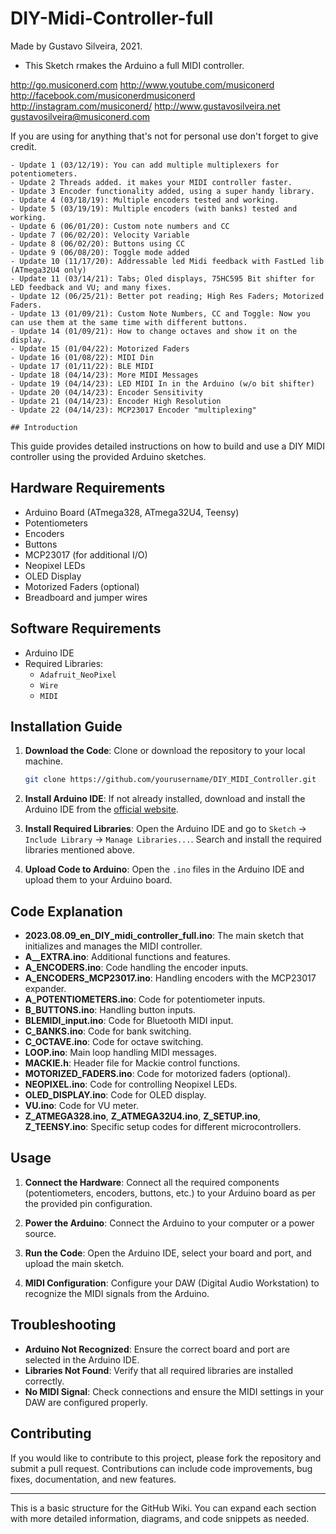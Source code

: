 # DIY-Midi-Controller-full

   Made by Gustavo Silveira, 2021.
  - This Sketch rmakes the Arduino a full MIDI controller.

  http://go.musiconerd.com
  http://www.youtube.com/musiconerd
  http://facebook.com/musiconerdmusiconerd
  http://instagram.com/musiconerd/
  http://www.gustavosilveira.net
  gustavosilveira@musiconerd.com

  If you are using for anything that's not for personal use don't forget to give credit.
 
    - Update 1 (03/12/19): You can add multiple multiplexers for potentiometers.
    - Update 2 Threads added. it makes your MIDI controller faster.
    - Update 3 Encoder functionality added, using a super handy library.
    - Update 4 (03/18/19): Multiple encoders tested and working.
    - Update 5 (03/19/19): Multiple encoders (with banks) tested and working.
    - Update 6 (06/01/20): Custom note numbers and CC
    - Update 7 (06/02/20): Velocity Variable
    - Update 8 (06/02/20): Buttons using CC
    - Update 9 (06/08/20): Toggle mode added
    - Update 10 (11/17/20): Addressable led Midi feedback with FastLed lib (ATmega32U4 only) 
    - Update 11 (03/14/21): Tabs; Oled displays, 75HC595 Bit shifter for LED feedback and VU; and many fixes.
    - Update 12 (06/25/21): Better pot reading; High Res Faders; Motorized Faders.
    - Update 13 (01/09/21): Custom Note Numbers, CC and Toggle: Now you can use them at the same time with different buttons.  
    - Update 14 (01/09/21): How to change octaves and show it on the display.
    - Update 15 (01/04/22): Motorized Faders
    - Update 16 (01/08/22): MIDI Din
    - Update 17 (01/11/22): BLE MIDI
    - Update 18 (04/14/23): More MIDI Messages
    - Update 19 (04/14/23): LED MIDI In in the Arduino (w/o bit shifter)
    - Update 20 (04/14/23): Encoder Sensitivity
    - Update 21 (04/14/23): Encoder High Resolution
    - Update 22 (04/14/23): MCP23017 Encoder "multiplexing"

    ## Introduction

This guide provides detailed instructions on how to build and use a DIY MIDI controller using the provided Arduino sketches.

## Hardware Requirements

- Arduino Board (ATmega328, ATmega32U4, Teensy)
- Potentiometers
- Encoders
- Buttons
- MCP23017 (for additional I/O)
- Neopixel LEDs
- OLED Display
- Motorized Faders (optional)
- Breadboard and jumper wires

## Software Requirements

- Arduino IDE
- Required Libraries:
  - `Adafruit_NeoPixel`
  - `Wire`
  - `MIDI`

## Installation Guide

1. **Download the Code**: Clone or download the repository to your local machine.

   ```sh
   git clone https://github.com/yourusername/DIY_MIDI_Controller.git
   ```

2. **Install Arduino IDE**: If not already installed, download and install the Arduino IDE from the [official website](https://www.arduino.cc/en/software).

3. **Install Required Libraries**: Open the Arduino IDE and go to `Sketch` -> `Include Library` -> `Manage Libraries...`. Search and install the required libraries mentioned above.

4. **Upload Code to Arduino**: Open the `.ino` files in the Arduino IDE and upload them to your Arduino board.

## Code Explanation

- **2023.08.09_en_DIY_midi_controller_full.ino**: The main sketch that initializes and manages the MIDI controller.
- **A__EXTRA.ino**: Additional functions and features.
- **A_ENCODERS.ino**: Code handling the encoder inputs.
- **A_ENCODERS_MCP23017.ino**: Handling encoders with the MCP23017 expander.
- **A_POTENTIOMETERS.ino**: Code for potentiometer inputs.
- **B_BUTTONS.ino**: Handling button inputs.
- **BLEMIDI_input.ino**: Code for Bluetooth MIDI input.
- **C_BANKS.ino**: Code for bank switching.
- **C_OCTAVE.ino**: Code for octave switching.
- **LOOP.ino**: Main loop handling MIDI messages.
- **MACKIE.h**: Header file for Mackie control functions.
- **MOTORIZED_FADERS.ino**: Code for motorized faders (optional).
- **NEOPIXEL.ino**: Code for controlling Neopixel LEDs.
- **OLED_DISPLAY.ino**: Code for OLED display.
- **VU.ino**: Code for VU meter.
- **Z_ATMEGA328.ino**, **Z_ATMEGA32U4.ino**, **Z_SETUP.ino**, **Z_TEENSY.ino**: Specific setup codes for different microcontrollers.

## Usage

1. **Connect the Hardware**: Connect all the required components (potentiometers, encoders, buttons, etc.) to your Arduino board as per the provided pin configuration.

2. **Power the Arduino**: Connect the Arduino to your computer or a power source.

3. **Run the Code**: Open the Arduino IDE, select your board and port, and upload the main sketch.

4. **MIDI Configuration**: Configure your DAW (Digital Audio Workstation) to recognize the MIDI signals from the Arduino.

## Troubleshooting

- **Arduino Not Recognized**: Ensure the correct board and port are selected in the Arduino IDE.
- **Libraries Not Found**: Verify that all required libraries are installed correctly.
- **No MIDI Signal**: Check connections and ensure the MIDI settings in your DAW are configured properly.

## Contributing

If you would like to contribute to this project, please fork the repository and submit a pull request. Contributions can include code improvements, bug fixes, documentation, and new features.

---

This is a basic structure for the GitHub Wiki. You can expand each section with more detailed information, diagrams, and code snippets as needed.
